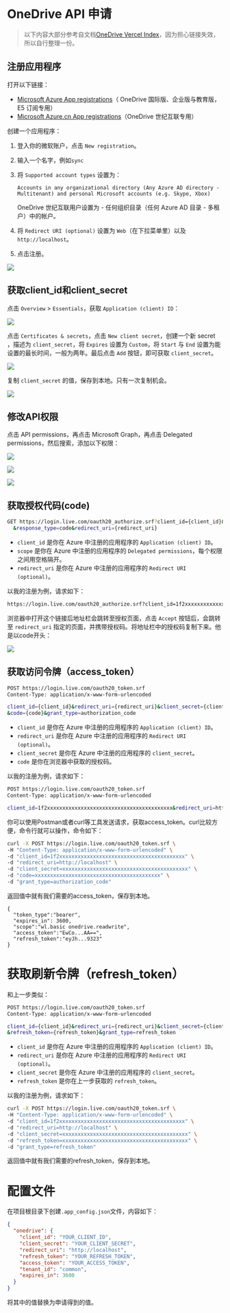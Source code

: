 # OneDrive API 申请

> 以下内容大部分参考自文档[OneDrive Vercel Index](https://ovi.swo.moe/zh/docs/advanced)，因为担心链接失效，所以自行整理一份。

## 注册应用程序

打开以下链接：

- [Microsoft Azure App registrations](https://portal.azure.com/#blade/Microsoft_AAD_RegisteredApps/ApplicationsListBlade)（ OneDrive 国际版、企业版与教育版，E5 订阅专用）
- [Microsoft Azure.cn App registrations](https://portal.azure.cn/#blade/Microsoft_AAD_RegisteredApps/ApplicationsListBlade)（OneDrive 世纪互联专用）

创建一个应用程序：

1. 登入你的微软账户，点击 `New registration`。
2. 输入一个名字，例如`sync`
3. 将 `Supported account types` 设置为：

    ```
    Accounts in any organizational directory (Any Azure AD directory - Multitenant) and personal Microsoft accounts (e.g. Skype, Xbox)

    ```

    OneDrive 世纪互联用户设置为 - 任何组织目录（任何 Azure AD 目录 - 多租户）中的帐户。
4. 将 `Redirect URI (optional)` 设置为 `Web`（在下拉菜单里）以及 `http://localhost`。
5. 点击注册。

![](https://picbed-1311007548.cos.ap-shanghai.myqcloud.com/markdown_picbed/img//2025/06/20/56154131bfd12ac08221bd128ccb25ee.png)

## 获取client_id和client_secret

点击 `Overview` > `Essentials`，获取 `Application (client) ID`：

![](https://picbed-1311007548.cos.ap-shanghai.myqcloud.com/markdown_picbed/img//2025/06/21/fe6b3e0681170266acfdb52d41d933a1.png)


点击 `Certificates & secrets`，点击 `New client secret`，创建一个新 secret ，描述为 `client_secret`，将 `Expires` 设置为 `Custom`，将 `Start` 与 `End` 设置为能设置的最长时间，一般为两年。最后点击 `Add` 按钮，即可获取 `client_secret`。

![](https://picbed-1311007548.cos.ap-shanghai.myqcloud.com/markdown_picbed/img//2025/06/21/916dfad17629924b58479bf4312d6fa9.png)


复制 `client_secret` 的值，保存到本地。只有一次复制机会。

![](https://picbed-1311007548.cos.ap-shanghai.myqcloud.com/markdown_picbed/img//2025/06/21/c8f02174bf4b29c20d2ef49a223c209d.png)


## 修改API权限

点击 API permissions，再点击 Microsoft Graph，再点击 Delegated permissions，然后搜索，添加以下权限：

![](https://picbed-1311007548.cos.ap-shanghai.myqcloud.com/markdown_picbed/img//2025/06/21/a7aff83c94a47dee024306a1caff2c75.png)

![](https://picbed-1311007548.cos.ap-shanghai.myqcloud.com/markdown_picbed/img//2025/06/21/194d69c933561adce58f71b81dd71b0f.png)

![](https://picbed-1311007548.cos.ap-shanghai.myqcloud.com/markdown_picbed/img//2025/06/21/f06ac6e1420e8a75583e3990fa322414.png)

## 获取授权代码(code)

```bash
GET https://login.live.com/oauth20_authorize.srf?client_id={client_id}&scope={scope}
  &response_type=code&redirect_uri={redirect_uri}
```

- `client_id` 是你在 Azure 中注册的应用程序的 `Application (client) ID`。
- `scope` 是你在 Azure 中注册的应用程序的 `Delegated permissions`，每个权限之间用空格隔开。
- `redirect_uri` 是你在 Azure 中注册的应用程序的 `Redirect URI (optional)`。

以我的注册为例，请求如下：

```bash
https://login.live.com/oauth20_authorize.srf?client_id=1f2xxxxxxxxxxxxxxxxxxxxxxxxxxxxxxxxxxxxxxxxx&scope=Files.ReadWrite Files.ReadWrite.All Files.ReadWrite.AppFolder Files.ReadWrite.Selected offline_access User.Read&response_type=code&redirect_uri=http://localhost
```

浏览器中打开这个链接后地址栏会跳转至授权页面，点击 `Accept` 按钮后，会跳转至 `redirect_uri` 指定的页面，并携带授权码。将地址栏中的授权码复制下来。他是以code开头：

![](https://picbed-1311007548.cos.ap-shanghai.myqcloud.com/markdown_picbed/img//2025/06/21/856c658d5b341e477a1d0f86dfa40ad5.png)

## 获取访问令牌（access_token）

```bash
POST https://login.live.com/oauth20_token.srf
Content-Type: application/x-www-form-urlencoded

client_id={client_id}&redirect_uri={redirect_uri}&client_secret={client_secret}
&code={code}&grant_type=authorization_code
```

- `client_id` 是你在 Azure 中注册的应用程序的 `Application (client) ID`。
- `redirect_uri` 是你在 Azure 中注册的应用程序的 `Redirect URI (optional)`。
- `client_secret` 是你在 Azure 中注册的应用程序的 `client_secret`。
- `code` 是你在浏览器中获取的授权码。

以我的注册为例，请求如下：

```bash
POST https://login.live.com/oauth20_token.srf
Content-Type: application/x-www-form-urlencoded

client_id=1f2xxxxxxxxxxxxxxxxxxxxxxxxxxxxxxxxxxxxxxxxx&redirect_uri=http://localhost&client_secret=xxxxxxxxxxxxxxxxxxxxxxxxxxxxxxxxxxxxxxxxx&code=xxxxxxxxxxxxxxxxxxxxxxxxxxxxxxxxxxxxxxxxx&grant_type=authorization_code
```

你可以使用Postman或者curl等工具发送请求，获取access_token。curl比较方便，命令行就可以操作，命令如下：

```bash
curl -X POST https://login.live.com/oauth20_token.srf \
-H "Content-Type: application/x-www-form-urlencoded" \
-d "client_id=1f2xxxxxxxxxxxxxxxxxxxxxxxxxxxxxxxxxxxxxxxxx" \
-d "redirect_uri=http://localhost" \
-d "client_secret=xxxxxxxxxxxxxxxxxxxxxxxxxxxxxxxxxxxxxxxxx" \
-d "code=xxxxxxxxxxxxxxxxxxxxxxxxxxxxxxxxxxxxxxxxx" \
-d "grant_type=authorization_code"
```

返回值中就有我们需要的access_token，保存到本地。

```
{
  "token_type":"bearer",
  "expires_in": 3600,
  "scope":"wl.basic onedrive.readwrite",
  "access_token":"EwCo...AA==",
  "refresh_token":"eyJh...9323"
}
```

# 获取刷新令牌（refresh_token）

和上一步类似：

```bash
POST https://login.live.com/oauth20_token.srf
Content-Type: application/x-www-form-urlencoded

client_id={client_id}&redirect_uri={redirect_uri}&client_secret={client_secret}
&refresh_token={refresh_token}&grant_type=refresh_token
```

- `client_id` 是你在 Azure 中注册的应用程序的 `Application (client) ID`。
- `redirect_uri` 是你在 Azure 中注册的应用程序的 `Redirect URI (optional)`。
- `client_secret` 是你在 Azure 中注册的应用程序的 `client_secret`。
- `refresh_token` 是你在上一步获取的 `refresh_token`。

以我的注册为例，请求如下：

```bash
curl -X POST https://login.live.com/oauth20_token.srf \
-H "Content-Type: application/x-www-form-urlencoded" \
-d "client_id=1f2xxxxxxxxxxxxxxxxxxxxxxxxxxxxxxxxxxxxxxxxx" \
-d "redirect_uri=http://localhost" \
-d "client_secret=xxxxxxxxxxxxxxxxxxxxxxxxxxxxxxxxxxxxxxxxx" \
-d "refresh_token=xxxxxxxxxxxxxxxxxxxxxxxxxxxxxxxxxxxxxxxxx" \
-d "grant_type=refresh_token"
```

返回值中就有我们需要的refresh_token，保存到本地。

# 配置文件

在项目根目录下创建`.app_config.json`文件，内容如下：

```json
{
  "onedrive": {
    "client_id": "YOUR_CLIENT_ID",
    "client_secret": "YOUR_CLIENT_SECRET",
    "redirect_uri": "http://localhost",
    "refresh_token": "YOUR_REFRESH_TOKEN",
    "access_token": "YOUR_ACCESS_TOKEN",
    "tenant_id": "common",
    "expires_in": 3600
  }
}
```

将其中的值替换为申请得到的值。